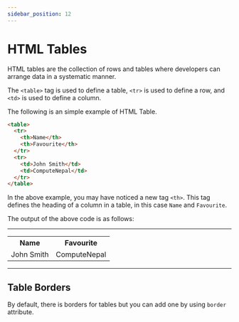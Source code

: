 ```yaml
---
sidebar_position: 12
---
```


# HTML Tables

HTML tables are the collection of rows and tables where developers can arrange data in a systematic manner.

The `<table>` tag is used to define a table, `<tr>` is used to define a row, and `<td>` is used to define a column.

The following is an simple example of HTML Table.

```html title="table.html"
<table>
  <tr>
    <th>Name</th>
    <th>Favourite</th>
  </tr>
  <tr>
    <td>John Smith</td>
    <td>ComputeNepal</td>
  </tr>
</table>
```

In the above example, you may have noticed a new tag `<th>`. This tag defines the heading of a column in a table, in this case `Name` and `Favourite`.

The output of the above code is as follows:

***

<table>
  <tr>
    <th>Name</th>
    <th>Favourite</th>
  </tr>
  <tr>
    <td>John Smith</td>
    <td>ComputeNepal</td>
  </tr>
</table>

***

## Table Borders 

By default, there is borders for tables but you can add one by using `border` attribute.
